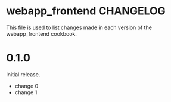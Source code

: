 # webapp_frontend CHANGELOG

This file is used to list changes made in each version of the webapp_frontend cookbook.

# 0.1.0

Initial release.

- change 0
- change 1


